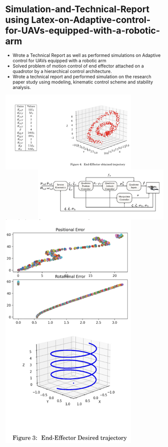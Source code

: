 # Simulation-and-Technical-Report using Latex-on-Adaptive-control-for-UAVs-equipped-with-a-robotic-arm
- Wrote a Technical Report as well as performed simulations on Adaptive control for UAVs equipped with a robotic arm
- Solved problem of motion control of end effector attached on a quadrotor by a hierarchical control architecture.
- Wrote a technical report and performed simulation on the research paper study using modeling, kinematic 
  control scheme and stability analysis.
<img align="left" alt="Coding" width="400" src="https://github.com/Rishikesh-Jadhav/Simulation-and-Technical-Report-on-Adaptive-control-for-UAVs-equipped-with-a-robotic-arm/blob/main/Controls%20proj2.1.png">

<img align="right" alt="Coding" width="400" src="https://github.com/Rishikesh-Jadhav/Simulation-and-Technical-Report-on-Adaptive-control-for-UAVs-equipped-with-a-robotic-arm/blob/main/Controls%20proj2.png">

<img align="center" alt="Coding" width="400" src="https://github.com/Rishikesh-Jadhav/Simulation-and-Technical-Report-on-Adaptive-control-for-UAVs-equipped-with-a-robotic-arm/blob/main/controls_proj2.2.png">

<img align="left" alt="Coding" width="400" src="https://github.com/Rishikesh-Jadhav/Simulation-and-Technical-Report-on-Adaptive-control-for-UAVs-equipped-with-a-robotic-arm/blob/main/controls_proj2.3.png">
